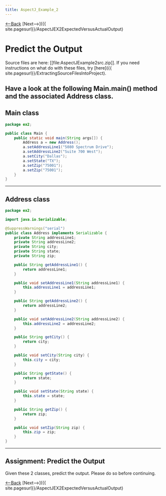 ```yaml
---
title: AspectJ_Example_2
---
```

[<--Back]({{_site.pagesurl}}/AspectJ_Self_Study) [Next-->]({{ site.pagesurl}}/AspectJEX2ExpectedVersusActualOutput)

# Predict the Output
Source files are here: [[file:AspectJExample2src.zip]]. If you need instructions on what do with these files, try [here]({{ site.pagesurl}}/ExtractingSourceFilesIntoProject).

Have a look at the following Main.main() method and the associated Address class.
----
## Main class
```java
package ex2;

public class Main {
	public static void main(String args[]) {
		Address a = new Address();
		a.setAddressLine1("5080 Spectrum Drive");
		a.setAddressLine2("Suite 700 West");
		a.setCity("Dallas");
		a.setState("TX");
		a.setZip("75001");
		a.setZip("75001");
	}
}
```
----
## Address class
```java
package ex2;

import java.io.Serializable;

@SuppressWarnings("serial")
public class Address implements Serializable {
	private String addressLine1;
	private String addressLine2;
	private String city;
	private String state;
	private String zip;

	public String getAddressLine1() {
		return addressLine1;
	}

	public void setAddressLine1(String addressLine1) {
		this.addressLine1 = addressLine1;
	}

	public String getAddressLine2() {
		return addressLine2;
	}

	public void setAddressLine2(String addressLine2) {
		this.addressLine2 = addressLine2;
	}

	public String getCity() {
		return city;
	}

	public void setCity(String city) {
		this.city = city;
	}

	public String getState() {
		return state;
	}

	public void setState(String state) {
		this.state = state;
	}

	public String getZip() {
		return zip;
	}

	public void setZip(String zip) {
		this.zip = zip;
	}
}
```
----
## Assignment: Predict the Output

Given these 2 classes, predict the output. Please do so before continuing.

[<--Back]({{_site.pagesurl}}/AspectJ_Self_Study) [Next-->]({{ site.pagesurl}}/AspectJEX2ExpectedVersusActualOutput)
